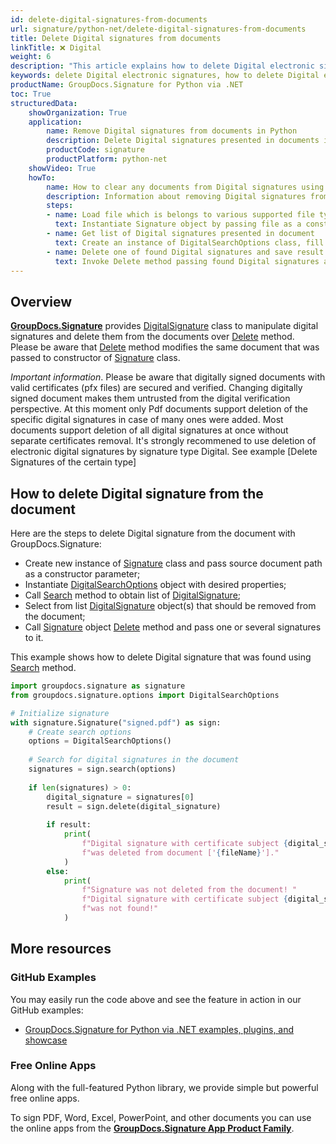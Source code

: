 ```yaml
---
id: delete-digital-signatures-from-documents
url: signature/python-net/delete-digital-signatures-from-documents
title: Delete Digital signatures from documents
linkTitle: ❌ Digital
weight: 6
description: "This article explains how to delete Digital electronic signatures with GroupDocs.Signature API."
keywords: delete Digital electronic signatures, how to delete Digital electronic signatures
productName: GroupDocs.Signature for Python via .NET
toc: True
structuredData:
    showOrganization: True
    application:    
        name: Remove Digital signatures from documents in Python    
        description: Delete Digital signatures presented in documents in convenient way with Python language and GroupDocs.Signature for Python via .NET APIs
        productCode: signature
        productPlatform: python-net 
    showVideo: True
    howTo:
        name: How to clear any documents from Digital signatures using Python 
        description: Information about removing Digital signatures from documents by Python
        steps:
        - name: Load file which is belongs to various supported file types
          text: Instantiate Signature object by passing file as a constructor parameter. You may provide either file path or file stream. 
        - name: Get list of Digital signatures presented in document 
          text: Create an instance of DigitalSearchOptions class, fill data and call Search method of signature.
        - name: Delete one of found Digital signatures and save result 
          text: Invoke Delete method passing found Digital signatures and file path for signed file. File stream can be used as well.
---
```

## Overview
[**GroupDocs.Signature**](https://products.groupdocs.com/signature/python-net) provides [DigitalSignature](https://reference.groupdocs.com/signature/python-net/groupdocs.signature.domain/digitalsignature) class to manipulate digital signatures and delete them from the documents over [Delete](https://reference.groupdocs.com/signature/python-net/groupdocs.signature/signature/delete) method.  
Please be aware that [Delete](https://reference.groupdocs.com/signature/python-net/groupdocs.signature/signature/delete) method modifies the same document that was passed to constructor of [Signature](https://reference.groupdocs.com/signature/python-net/groupdocs.signature/signature) class.

*Important information*. Please be aware that digitally signed documents with valid certificates (pfx files) are secured and verified. Changing digitally signed document makes them untrusted from the digital verification perspective. At this moment only Pdf documents support deletion of the specific digital signatures in case of many ones were added. Most documents support deletion of all digital signatures at once without separate certificates removal. It's strongly recommened to use deletion of electronic digital signatures by signature type Digital. See example [Delete Signatures of the certain type]

## How to delete Digital signature from the document
Here are the steps to delete Digital signature from the document with GroupDocs.Signature:

* Create new instance of [Signature](https://reference.groupdocs.com/signature/python-net/groupdocs.signature/signature) class and pass source document path as a constructor parameter;
* Instantiate [DigitalSearchOptions](https://reference.groupdocs.com/signature/python-net/groupdocs.signature.options/digitalsearchoptions) object with desired properties;
* Call [Search](https://reference.groupdocs.com/signature/python-net/groupdocs.signature/signature/search) method to obtain list of [DigitalSignature](https://reference.groupdocs.com/signature/python-net/groupdocs.signature.domain/digitalsignature);
* Select from list [DigitalSignature](https://reference.groupdocs.com/signature/python-net/groupdocs.signature.domain/digitalsignature) object(s) that should be removed from the document;
* Call [Signature](https://reference.groupdocs.com/signature/python-net/groupdocs.signature/signature) object [Delete](https://reference.groupdocs.com/signature/python-net/groupdocs.signature/signature/delete) method and pass one or several signatures to it.  

This example shows how to delete Digital signature that was found using [Search](https://reference.groupdocs.com/signature/python-net/groupdocs.signature/signature/search) method.

```python
import groupdocs.signature as signature
from groupdocs.signature.options import DigitalSearchOptions

# Initialize signature
with signature.Signature("signed.pdf") as sign:
    # Create search options
    options = DigitalSearchOptions()
    
    # Search for digital signatures in the document
    signatures = sign.search(options)
    
    if len(signatures) > 0:
        digital_signature = signatures[0]
        result = sign.delete(digital_signature)
        
        if result:
            print(
                f"Digital signature with certificate subject {digital_signature.certificate.subject} "
                f"was deleted from document ['{fileName}']."
            )
        else:
            print(
                f"Signature was not deleted from the document! "
                f"Digital signature with certificate subject {digital_signature.certificate.subject} "
                f"was not found!"
            )
```

## More resources

### GitHub Examples

You may easily run the code above and see the feature in action in our GitHub examples:

* [GroupDocs.Signature for Python via .NET examples, plugins, and showcase](https://github.com/groupdocs-signature/GroupDocs.Signature-for-Python-via-.NET)

### Free Online Apps

Along with the full-featured Python library, we provide simple but powerful free online apps.

To sign PDF, Word, Excel, PowerPoint, and other documents you can use the online apps from the **[GroupDocs.Signature App Product Family](https://products.groupdocs.app/signature/family)**.
